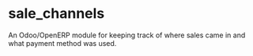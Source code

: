 # sale_channels
An Odoo/OpenERP module for keeping track of where sales came in and what payment method was used.
